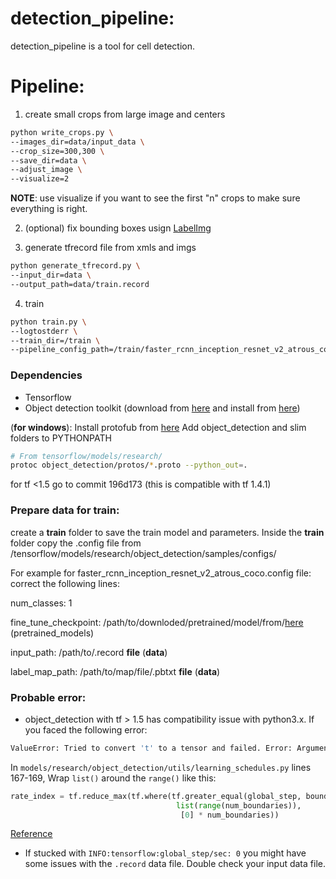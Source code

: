 # detection_pipeline:

detection_pipeline is a tool for cell detection.

# Pipeline:

1) create small crops from large image and centers
```bash
python write_crops.py \
--images_dir=data/input_data \
--crop_size=300,300 \
--save_dir=data \
--adjust_image \
--visualize=2
```
__NOTE__: use visualize if you want to see the first "n" crops to make sure everything is right.

2) (optional) fix bounding boxes usign [LabelImg](https://github.com/tzutalin/labelImg)

3) generate tfrecord file from xmls and imgs
```bash
python generate_tfrecord.py \ 
--input_dir=data \
--output_path=data/train.record
```

4) train
```bash
python train.py \
--logtostderr \
--train_dir=/train \
--pipeline_config_path=/train/faster_rcnn_inception_resnet_v2_atrous_coco.config
```

### Dependencies

* Tensorflow
* Object detection toolkit (download from [here](https://github.com/tensorflow/models) and install from [here](https://github.com/tensorflow/models/blob/master/research/object_detection/g3doc/installation.md))

(__for windows__): Install protofub from [here](https://github.com/google/protobuf/releases)
Add object_detection and slim folders to PYTHONPATH
``` bash
# From tensorflow/models/research/
protoc object_detection/protos/*.proto --python_out=.
```

for tf <1.5 go to commit 196d173 (this is compatible with tf 1.4.1)


### Prepare data for train:

 create a __train__ folder to save the train model and parameters. Inside the __train__ folder copy the .config file from /tensorflow/models/research/object_detection/samples/configs/

For example for faster_rcnn_inception_resnet_v2_atrous_coco.config file: correct the following lines:

num_classes: 1

fine_tune_checkpoint: /path/to/downloded/pretrained/model/from/[here](https://github.com/tensorflow/models/blob/master/research/object_detection/g3doc/detection_model_zoo.md) (pretrained_models)

input_path: /path/to/.record __file__ (__data__)

label_map_path: /path/to/map/file/.pbtxt __file__ (__data__)





### Probable error:

 * object_detection with tf > 1.5 has compatibility issue with python3.x. If you faced the following error:
```bash
ValueError: Tried to convert 't' to a tensor and failed. Error: Argument must be a dense tensor: range(0, 3) - got shape [3], but wanted [].
```
In ```models/research/object_detection/utils/learning_schedules.py``` lines 167-169, Wrap ```list()``` around the ```range()``` like this:
```python
rate_index = tf.reduce_max(tf.where(tf.greater_equal(global_step, boundaries),
                                     list(range(num_boundaries)),
                                      [0] * num_boundaries))
```
[Reference](https://github.com/tensorflow/models/issues/3705)

* If stucked with ```INFO:tensorflow:global_step/sec: 0``` you might have some issues with the ```.record``` data file. Double check your input data file.